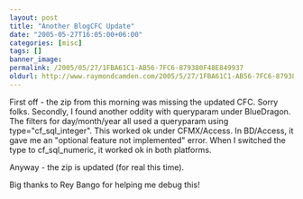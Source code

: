 ```yaml
---
layout: post
title: "Another BlogCFC Update"
date: "2005-05-27T16:05:00+06:00"
categories: [misc]
tags: []
banner_image: 
permalink: /2005/05/27/1FBA61C1-AB56-7FC6-879380F48E849937
oldurl: http://www.raymondcamden.com/2005/5/27/1FBA61C1-AB56-7FC6-879380F48E849937
---
```


First off - the zip from this morning was missing the updated CFC. Sorry folks. Secondly, I found another oddity with queryparam under BlueDragon. The filters for day/month/year all used a queryparam using type="cf_sql_integer". This worked ok under CFMX/Access. In BD/Access, it gave me an "optional feature not implemented" error. When I switched the type to cf_sql_numeric, it worked ok in both platforms.

Anyway - the zip is updated (for real this time).

Big thanks to Rey Bango for helping me debug this!